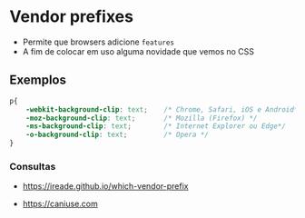 # Vendor prefixes 

* Permite que browsers adicione `features`
* A fim de colocar em uso alguma novidade que vemos no CSS

## Exemplos 

```css
p{
    -webkit-background-clip: text;    /* Chrome, Safari, iOS e Android*/
	-moz-background-clip: text;       /* Mozilla (Firefox) */
	-ms-background-clip: text;        /* Internet Explorer ou Edge*/
	-o-background-clip: text;         /* Opera */
}
```

### Consultas 

- https://ireade.github.io/which-vendor-prefix

- https://caniuse.com
